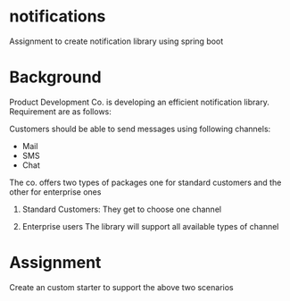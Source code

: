 
# notifications
Assignment to create notification library using spring boot

# Background
Product Development Co. is developing an efficient notification library. Requirement are as follows:

Customers should be able to send messages using following channels:

 - Mail
 - SMS
 - Chat

The co. offers two types of packages one for standard customers and the other for enterprise ones
1. Standard Customers:
They get to choose one channel 

2. Enterprise users
The library will support all available types of channel

# Assignment

Create an custom starter to support the above two scenarios
